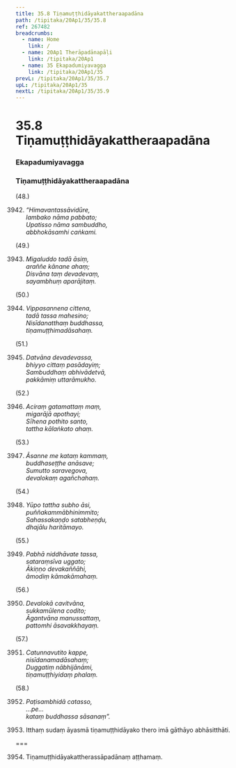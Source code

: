 ```yaml
---
title: 35.8 Tiṇamuṭṭhidāyakattheraapadāna
path: /tipitaka/20Ap1/35/35.8
ref: 267482
breadcrumbs:
  - name: Home
    link: /
  - name: 20Ap1 Therāpadānapāḷi
    link: /tipitaka/20Ap1
  - name: 35 Ekapadumiyavagga
    link: /tipitaka/20Ap1/35
prevL: /tipitaka/20Ap1/35/35.7
upL: /tipitaka/20Ap1/35
nextL: /tipitaka/20Ap1/35/35.9
---
```


# 35.8 Tiṇamuṭṭhidāyakattheraapadāna

### Ekapadumiyavagga

### Tiṇamuṭṭhidāyakattheraapadāna

(48.)

3942. _“Himavantassāvidūre,_  
_lambako nāma pabbato;_  
_Upatisso nāma sambuddho,_  
_abbhokāsamhi caṅkami._  


(49.)

3943. _Migaluddo tadā āsiṃ,_  
_araññe kānane ahaṃ;_  
_Disvāna taṃ devadevaṃ,_  
_sayambhuṃ aparājitaṃ._  


(50.)

3944. _Vippasannena cittena,_  
_tadā tassa mahesino;_  
_Nisīdanatthaṃ buddhassa,_  
_tiṇamuṭṭhimadāsahaṃ._  


(51.)

3945. _Datvāna devadevassa,_  
_bhiyyo cittaṃ pasādayiṃ;_  
_Sambuddhaṃ abhivādetvā,_  
_pakkāmiṃ uttarāmukho._  


(52.)

3946. _Aciraṃ gatamattaṃ maṃ,_  
_migarājā apothayi;_  
_Sīhena pothito santo,_  
_tattha kālaṅkato ahaṃ._  


(53.)

3947. _Āsanne me kataṃ kammaṃ,_  
_buddhaseṭṭhe anāsave;_  
_Sumutto saravegova,_  
_devalokaṃ agañchahaṃ._  


(54.)

3948. _Yūpo tattha subho āsi,_  
_puññakammābhinimmito;_  
_Sahassakaṇḍo satabheṇḍu,_  
_dhajālu haritāmayo._  


(55.)

3949. _Pabhā niddhāvate tassa,_  
_sataraṃsīva uggato;_  
_Ākiṇṇo devakaññāhi,_  
_āmodiṃ kāmakāmahaṃ._  


(56.)

3950. _Devalokā cavitvāna,_  
_sukkamūlena codito;_  
_Āgantvāna manussattaṃ,_  
_pattomhi āsavakkhayaṃ._  


(57.)

3951. _Catunnavutito kappe,_  
_nisīdanamadāsahaṃ;_  
_Duggatiṃ nābhijānāmi,_  
_tiṇamuṭṭhiyidaṃ phalaṃ._  


(58.)

3952. _Paṭisambhidā catasso,_  
_…pe…_  
_kataṃ buddhassa sāsanaṃ”._  


3953. Itthaṃ sudaṃ āyasmā tiṇamuṭṭhidāyako thero imā gāthāyo abhāsitthāti.

===

3954. Tiṇamuṭṭhidāyakattherassāpadānaṃ aṭṭhamaṃ.




